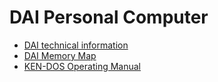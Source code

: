 # DAI Personal Computer

- [DAI technical information](DAI.md)
- [DAI Memory Map](MemoryMap.md)
- [KEN-DOS Operating Manual](KEN-DOS_OperatingManual.md)
